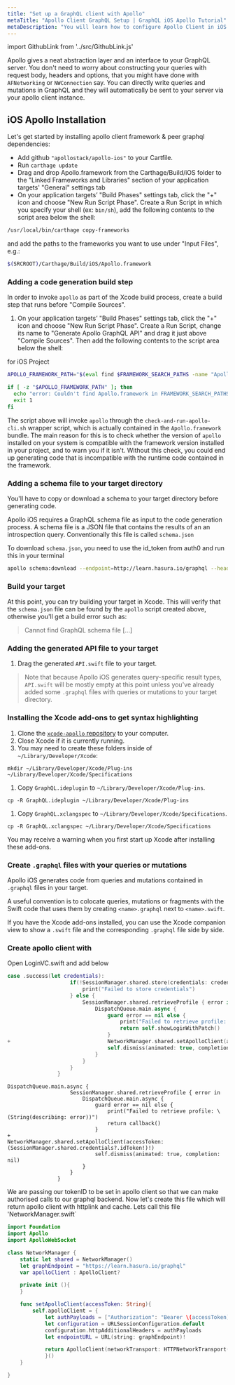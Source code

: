 ```yaml
---
title: "Set up a GraphQL client with Apollo"
metaTitle: "Apollo Client GraphQL Setup | GraphQL iOS Apollo Tutorial"
metaDescription: "You will learn how to configure Apollo Client in iOS by installing dependencies like apollo-ios in Cartfile"
---
```


import GithubLink from '../src/GithubLink.js'

Apollo gives a neat abstraction layer and an interface to your GraphQL server. You don't need to worry about constructing your queries with request body, headers and options, that you might have done with `AFNetworking` or `NWConnection` say. You can directly write queries and mutations in GraphQL and they will automatically be sent to your server via your apollo client instance.

## iOS Apollo Installation

Let's get started by installing apollo client framework & peer graphql dependencies:

- Add github `"apollostack/apollo-ios"` to your Cartfile.
- Run `carthage update`
- Drag and drop Apollo.framework from the Carthage/Build/iOS folder to the "Linked Frameworks and Libraries" section of your application targets' "General" settings tab
- On your application targets’ "Build Phases" settings tab, click the "+" icon and choose "New Run Script Phase". Create a Run Script in which you specify your shell (ex: `bin/sh`), add the following contents to the script area below the shell:

```sh
/usr/local/bin/carthage copy-frameworks
```

and add the paths to the frameworks you want to use under "Input Files", e.g.:

```sh
$(SRCROOT)/Carthage/Build/iOS/Apollo.framework
```

### Adding a code generation build step

In order to invoke `apollo` as part of the Xcode build process, create a build step that runs before "Compile Sources".

1. On your application targets’ "Build Phases" settings tab, click the "+" icon and choose "New Run Script Phase". Create a Run Script, change its name to "Generate Apollo GraphQL API" and drag it just above "Compile Sources". Then add the following contents to the script area below the shell:

for iOS Project

```sh
APOLLO_FRAMEWORK_PATH="$(eval find $FRAMEWORK_SEARCH_PATHS -name "Apollo.framework" -maxdepth 1)"

if [ -z "$APOLLO_FRAMEWORK_PATH" ]; then
  echo "error: Couldn't find Apollo.framework in FRAMEWORK_SEARCH_PATHS; make sure to add the framework to your project."
  exit 1
fi
```

The script above will invoke `apollo` through the `check-and-run-apollo-cli.sh` wrapper script, which is actually contained in the `Apollo.framework` bundle. The main reason for this is to check whether the version of `apollo` installed on your system is compatible with the framework version installed in your project, and to warn you if it isn't. Without this check, you could end up generating code that is incompatible with the runtime code contained in the framework.

### Adding a schema file to your target directory

You'll have to copy or download a schema to your target directory before generating code.

Apollo iOS requires a GraphQL schema file as input to the code generation process. A schema file is a JSON file that contains the results of an an introspection query. Conventionally this file is called `schema.json`

To download `schema.json`, you need to use the id_token from auth0 and run this in your terminal

```sh
apollo schema:download --endpoint=http://learn.hasura.io/graphql --header="Authorization: Bearer <token>"
```

### Build your target

At this point, you can try building your target in Xcode. This will verify that the `schema.json` file can be found by the `apollo` script created above, otherwise you'll get a build error such as:

> Cannot find GraphQL schema file [...]

### Adding the generated API file to your target

1. Drag the generated `API.swift` file to your target.

> Note that because Apollo iOS generates query-specific result types, `API.swift` will be mostly empty at this point unless you've already added some `.graphql` files with queries or mutations to your target directory.

### Installing the Xcode add-ons to get syntax highlighting

1. Clone the [`xcode-apollo` repository](https://github.com/apollostack/xcode-apollo) to your computer.
1. Close Xcode if it is currently running.
1. You may need to create these folders inside of `~/Library/Developer/Xcode`:

`mkdir ~/Library/Developer/Xcode/Plug-ins ~/Library/Developer/Xcode/Specifications`

1. Copy `GraphQL.ideplugin` to `~/Library/Developer/Xcode/Plug-ins`.

`cp -R GraphQL.ideplugin ~/Library/Developer/Xcode/Plug-ins`

1. Copy `GraphQL.xclangspec` to `~/Library/Developer/Xcode/Specifications`.

`cp -R GraphQL.xclangspec ~/Library/Developer/Xcode/Specifications`

You may receive a warning when you first start up Xcode after installing these add-ons.

### Create `.graphql` files with your queries or mutations

Apollo iOS generates code from queries and mutations contained in `.graphql` files in your target.

A useful convention is to colocate queries, mutations or fragments with the Swift code that uses them by creating `<name>.graphql` next to `<name>.swift`.

If you have the Xcode add-ons installed, you can use the Xcode companion view to show a `.swift` file and the corresponding `.graphql` file side by side.

### Create apollo client with

Open LoginVC.swift and add below

<GithubLink link="https://github.com/hasura/graphql-engine/blob/master/community/learn/graphql-tutorials/tutorials/ios-apollo/app-final/Todo/LoginVC.swift" text="LoginVC.swift"/>

```swift
case .success(let credentials):
                    if(!SessionManager.shared.store(credentials: credentials)) {
                        print("Failed to store credentials")
                    } else {
                        SessionManager.shared.retrieveProfile { error in
                            DispatchQueue.main.async {
                                guard error == nil else {
                                    print("Failed to retrieve profile: \(String(describing: error))")
                                    return self.showLoginWithPatch()
                                }
+                               NetworkManager.shared.setApolloClient(accessToken: credentials.idToken!)
                                self.dismiss(animated: true, completion: nil)
                            }
                        }
                    }
                }
```

```
DispatchQueue.main.async {
                    SessionManager.shared.retrieveProfile { error in
                        DispatchQueue.main.async {
                            guard error == nil else {
                                print("Failed to retrieve profile: \(String(describing: error))")
                                return callback()
                            }
+                            NetworkManager.shared.setApolloClient(accessToken: (SessionManager.shared.credentials?.idToken!)!)
                            self.dismiss(animated: true, completion: nil)
                        }
                    }
                }
```

We are passing our tokenID to be set in apollo client so that we can make authorised calls to our graphql backend. Now let's create this file which will return apollo client with httplink and cache. Lets call this file 'NetworkManager.swift`

```swift
import Foundation
import Apollo
import ApolloWebSocket

class NetworkManager {
    static let shared = NetworkManager()
    let graphEndpoint = "https://learn.hasura.io/graphql"
    var apolloClient : ApolloClient?

    private init (){
    }

    func setApolloClient(accessToken: String){
        self.apolloClient = {
            let authPayloads = ["Authorization": "Bearer \(accessToken)"]
            let configuration = URLSessionConfiguration.default
            configuration.httpAdditionalHeaders = authPayloads
            let endpointURL = URL(string: graphEndpoint)!

            return ApolloClient(networkTransport: HTTPNetworkTransport(url: endpointURL, configuration: configuration))
            }()
    }

}

```
